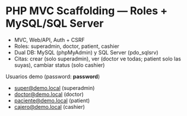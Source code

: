 # PHP MVC Scaffolding — Roles + MySQL/SQL Server

- MVC, Web/API, Auth + CSRF
- Roles: superadmin, doctor, patient, cashier
- Dual DB: MySQL (phpMyAdmin) y SQL Server (pdo_sqlsrv)
- Citas: crear (solo superadmin), ver (doctor ve todas; patient solo las suyas), cambiar status (solo cashier)

Usuarios demo (password: **password**)
- super@demo.local (superadmin)
- doctor@demo.local (doctor)
- paciente@demo.local (patient)
- cajero@demo.local (cashier)
